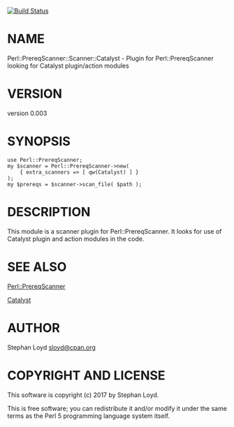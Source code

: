 [![Build Status](https://travis-ci.org/stphnlyd/perl5-Perl-PrereqScanner-Scanner-Catalyst.svg?branch=master)](https://travis-ci.org/stphnlyd/perl5-Perl-PrereqScanner-Scanner-Catalyst)

# NAME

Perl::PrereqScanner::Scanner::Catalyst - Plugin for Perl::PrereqScanner looking for Catalyst plugin/action modules

# VERSION

version 0.003

# SYNOPSIS

    use Perl::PrereqScanner;
    my $scanner = Perl::PrereqScanner->new(
        { extra_scanners => [ qw(Catalyst) ] }
    );
    my $prereqs = $scanner->scan_file( $path );

# DESCRIPTION

This module is a scanner plugin for Perl::PrereqScanner. It looks for
use of Catalyst plugin and action modules in the code.

# SEE ALSO

[Perl::PrereqScanner](https://metacpan.org/pod/Perl::PrereqScanner)

[Catalyst](https://metacpan.org/pod/Catalyst)

# AUTHOR

Stephan Loyd <sloyd@cpan.org>

# COPYRIGHT AND LICENSE

This software is copyright (c) 2017 by Stephan Loyd.

This is free software; you can redistribute it and/or modify it under
the same terms as the Perl 5 programming language system itself.
